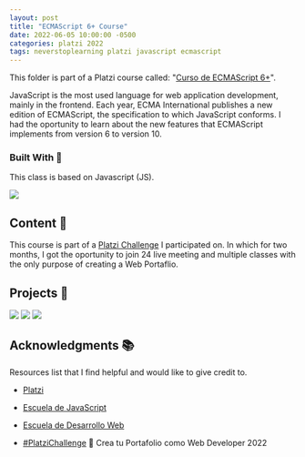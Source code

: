 ```yaml
---
layout: post
title: "ECMAScript 6+ Course"
date: 2022-06-05 10:00:00 -0500
categories: platzi 2022
tags: neverstoplearning platzi javascript ecmascript
---
```


This folder is part of a Platzi course called: "[Curso de ECMAScript 6+](https://platzi.com/cursos/ecmascript-6/)".

JavaScript is the most used language for web application development, mainly in the frontend. Each year, ECMA International publishes a new edition of ECMAScript, the specification to which JavaScript conforms. I had the oportunity to learn about the new features that ECMAScript implements from version 6 to version 10.

<!-- BUILD WITH -->

### Built With 🔑

This class is based on Javascript (JS).

[![](https://img.shields.io/badge/JavaScript-323330?style=for-the-badge&logo=javascript&logoColor=F7DF1E)](https://www.w3schools.com/whatis/whatis_js.asp)

<!-- CONTENT -->

## Content 🚦

This course is part of a [Platzi Challenge](https://platzi.com/blog/portafolio-web-2022/) I participated on. In which for two months, I got the oportunity to join 24 live meeting and multiple classes with the only purpose of creating a Web Portaflio.

<!-- PROJECTS -->

## Projects 🚀

[![](https://img.shields.io/badge/Platzi_Repos-121f3d?style=for-the-badge&logo=Platzi&logoColor=98CA3F)](#)
[![](https://img.shields.io/badge/2021-222?style=for-the-badge)](https://github.com/JuanPabloDiaz/platzi/tree/main/2021)
[![](https://img.shields.io/badge/2022-222?style=for-the-badge)](https://github.com/JuanPabloDiaz/platzi/tree/main/2022)

<!-- ACKNOWLEDGMENTS -->

## Acknowledgments 📚

Resources list that I find helpful and would like to give credit to.

- [Platzi](https://www.platzi.com/)
- [Escuela de JavaScript](https://platzi.com/escuela-javascript/)

- [Escuela de Desarrollo Web](https://platzi.com/web/)
- [#PlatziChallenge](https://platzi.com/blog/portafolio-web-2022/) 🎯
  Crea tu Portafolio como Web Developer 2022
